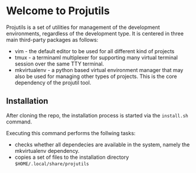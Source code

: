# Welcome to Projutils

Projutils is a set of utilities for management of the development environments,
regardless of the development type. It is centered in three main third-party packages
as follows:

* vim - the default editor to be used for all different kind of projects
* tmux - a terminaml multiplexer for supporting many virtual terminal session over
  the same TTY terminal.
* mkvirtualenv - a python based virtual environment manager that may also be used for
  managing other types of projects. This is the core dependency of the projutil tool.

## Installation 

After cloning the repo, the installation process is started via the ```install.sh```
command. 

Executing this command performs the follwing tasks:

* checks whether all dependecies are available in the system, namely the mkvirtualenv
  dependency.
* copies a set of files to the installation directory
  ```$HOME/.local/share/projutils```



